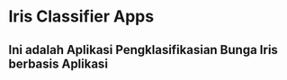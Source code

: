 <h1>Iris Classifier Apps</h1>
<h2>Ini adalah Aplikasi Pengklasifikasian Bunga Iris berbasis Aplikasi</h2>

